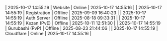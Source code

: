 | 2025-10-17 14:55:19 | Website | Online | 2025-10-17 14:55:16 |
| 2025-10-17 14:55:19 | Registration | Offline | 2025-09-09 16:40:23 |
| 2025-10-17 14:55:19 | Auth Server | Offline | 2025-08-18 09:33:31 |
| 2025-10-17 14:55:19 | Kezan (PvE) | Offline | 2025-10-11 12:51:30 |
| 2025-10-17 14:55:19 | Gurubashi (PvP) | Offline | 2025-08-23 21:44:06 |
| 2025-10-17 14:55:19 | Cloudflare | Online | 2025-10-17 14:55:16 |
